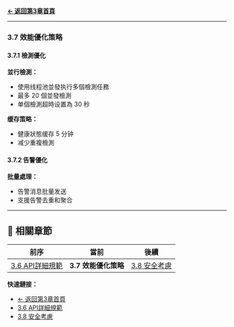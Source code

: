 **[← 返回第3章首頁](ch3-index.md)**

---

### 3.7 效能優化策略

#### 3.7.1 檢測優化

**並行檢測：**
- 使用线程池並發执行多個檢測任務
- 最多 20 個並發檢測
- 单個檢測超時设置為 30 秒

**缓存策略：**
- 健康狀態缓存 5 分钟
- 减少重複檢測

#### 3.7.2 告警優化

**批量處理：**
- 告警消息批量发送
- 支援告警去重和聚合

---

## 📑 相關章節

| 前序 | 當前 | 後續 |
|-----|------|------|
| [3.6 API詳細規範](ch3-6-API詳細規範.md) | **3.7 效能優化策略** | [3.8 安全考慮](ch3-8-安全考慮.md) |

**快速鏈接：**
- [← 返回第3章首頁](ch3-index.md)
- [3.6 API詳細規範](ch3-6-API詳細規範.md)
- [3.8 安全考慮](ch3-8-安全考慮.md)
